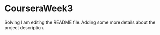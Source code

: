# CourseraWeek3
Solving
I am editing the README file. Adding some more details about the project description.
